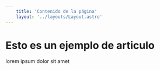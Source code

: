 ```yaml
---
    title: 'Contenido de la página'
    layout: '../layouts/Layout.astro'
---
```



# Esto es un ejemplo de articulo

lorem ipsum dolor sit amet

